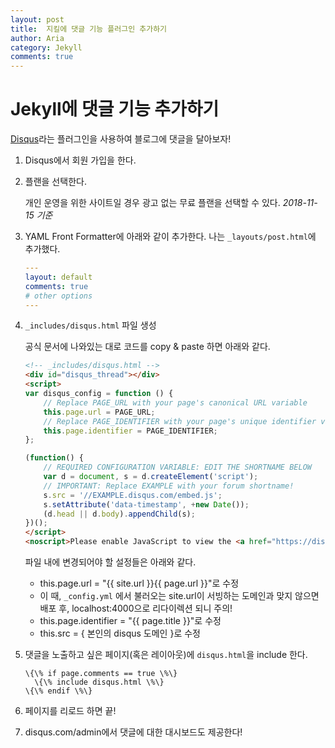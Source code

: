 ```yaml
---
layout: post
title:  지킬에 댓글 기능 플러그인 추가하기
author: Aria
category: Jekyll
comments: true
---
```



# Jekyll에 댓글 기능 추가하기

[Disqus](https://disqus.com/)라는 플러그인을 사용하여 블로그에 댓글을 달아보자!

1. Disqus에서 회원 가입을 한다.

2. 플랜을 선택한다.

   개인 운영을 위한 사이트일 경우 광고 없는 무료 플랜을 선택할 수 있다. *2018-11-15 기준*

3. YAML Front Formatter에 아래와 같이 추가한다. 나는 `_layouts/post.html`에 추가했다.

   ```yaml
   ---
   layout: default
   comments: true
   # other options
   ---
   ```

4. `_includes/disqus.html` 파일 생성

   공식 문서에 나와있는 대로 코드를 copy & paste 하면 아래와 같다.

   ```html
   <!-- _includes/disqus.html -->
   <div id="disqus_thread"></div>
   <script>
   var disqus_config = function () {
       // Replace PAGE_URL with your page's canonical URL variable
       this.page.url = PAGE_URL;
       // Replace PAGE_IDENTIFIER with your page's unique identifier variable
       this.page.identifier = PAGE_IDENTIFIER;
   };

   (function() {
       // REQUIRED CONFIGURATION VARIABLE: EDIT THE SHORTNAME BELOW
       var d = document, s = d.createElement('script');
       // IMPORTANT: Replace EXAMPLE with your forum shortname!
       s.src = '//EXAMPLE.disqus.com/embed.js';
       s.setAttribute('data-timestamp', +new Date());
       (d.head || d.body).appendChild(s);
   })();
   </script>
   <noscript>Please enable JavaScript to view the <a href="https://disqus.com/?ref_noscript" rel="nofollow">comments powered by Disqus.</a></noscript>
   ```

   파일 내에 변경되어야 할 설정들은 아래와 같다.

   - this.page.url = "\{\{ site.url \}\}\{\{ page.url \}\}"로 수정
	- 이 때, `_config.yml` 에서 불러오는 site.url이 서빙하는 도메인과 맞지 않으면 배포 후, localhost:4000으로 리다이렉션 되니 주의!
   - this.page.identifier = "\{\{ page.title \}\}"로 수정
   - this.src = { 본인의 disqus 도메인 }로 수정

5. 댓글을 노출하고 싶은 페이지(혹은 레이아웃)에 `disqus.html`을 include 한다.

   ```
   \{\% if page.comments == true \%\}
     \{\% include disqus.html \%\}
   \{\% endif \%\}
   ```

6. 페이지를 리로드 하면 끝!

7. disqus.com/admin에서 댓글에 대한 대시보드도 제공한다!
